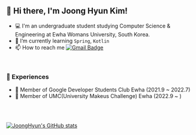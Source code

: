 ## 👋 Hi there, I'm Joong Hyun Kim!
- 💻 I'm an undergraduate student studying Computer Science & Engineering at Ewha Womans University, South Korea. 
- 🌱 I’m currently learning `Spring`, `Kotlin` 
- 📫 How to reach me  [![Gmail Badge](https://img.shields.io/badge/Gmail-D14836?style=flat&logo=Gmail&logoColor=white)](mailto:jooongh.k@gmail.com)
<br>

### 🔭 Experiences
- 🚀 Member of Google Developer Students Club Ewha (2021.9 ~ 2022.7)
- 🦠 Member of UMC(University Makeus Challenge) Ewha (2022.9 ~ )
<br>
<br>

[![JoongHyun's GitHub stats](https://github-readme-stats.vercel.app/api?username=JoongHyun-Kim&theme=vue&show_icons=true)](https://github.com/JoongHyun-Kim/github-readme-stats)
